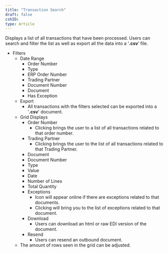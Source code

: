 ```yaml
---
title: "Transaction Search"
draft: false
cshID:
type: Article
---
```



Displays a list of all transactions that have been processed. Users can search and filter the list as well as export all the data into a ‘**.csv**’ file.

-   Filters
    -   Date Range
        -   Order Number
        -   Type
        -   ERP Order Number
        -   Trading Partner
        -   Document Number
        -   Document
        -   Has Exception
    -   Export
        -   All transactions with the filters selected can be exported into a '**.csv**' document.
    -   Grid Displays
        -   Order Number
            -   Clicking brings the user to a list of all transactions related to that order number.
        -   Trading Partner
            -   Clicking brings the user to the list of all transactions related to that Trading Partner.
        -   Document
        -   Document Number
        -   Type
        -   Value
        -   Date
        -   Number of Lines
        -   Total Quantity
        -   Exceptions
            -   Icon will appear online if there are exceptions related to that documents.
            -   Clicking will bring you to the list of exceptions related to that document.
        -   Download
            -   Users can download an html or raw EDI version of the document.
        -   Resend
            -   Users can resend an outbound document.
    -   The amount of rows seen in the grid can be adjusted.


